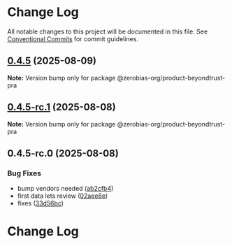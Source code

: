 # Change Log

All notable changes to this project will be documented in this file.
See [Conventional Commits](https://conventionalcommits.org) for commit guidelines.

## [0.4.5](https://github.com/zerobias-org/product/compare/@zerobias-org/product-beyondtrust-pra@0.4.5-rc.1...@zerobias-org/product-beyondtrust-pra@0.4.5) (2025-08-09)

**Note:** Version bump only for package @zerobias-org/product-beyondtrust-pra





## [0.4.5-rc.1](https://github.com/zerobias-org/product/compare/@zerobias-org/product-beyondtrust-pra@0.4.5-rc.0...@zerobias-org/product-beyondtrust-pra@0.4.5-rc.1) (2025-08-08)

**Note:** Version bump only for package @zerobias-org/product-beyondtrust-pra





## 0.4.5-rc.0 (2025-08-08)


### Bug Fixes

* bump vendors needed ([ab2cfb4](https://github.com/zerobias-org/product/commit/ab2cfb4a9cf2e3008e08b068f98011fec096c932))
* first data lets review ([02aee6e](https://github.com/zerobias-org/product/commit/02aee6e8c4f11675de7c63a00f4c8254a67a4dd7))
* fixes ([33d56bc](https://github.com/zerobias-org/product/commit/33d56bcaedf3fa5e3939a33c0fb57eda53539d05))





# Change Log
